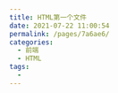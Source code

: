 ```yaml
---
title: HTML第一个文件
date: 2021-07-22 11:00:54
permalink: /pages/7a6ae6/
categories:
  - 前端
  - HTML
tags:
  - 
---
```

